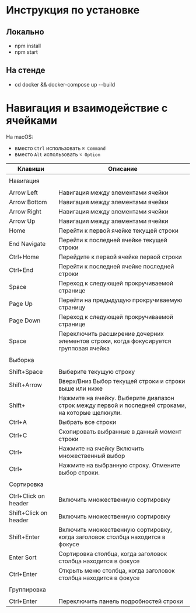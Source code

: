 # Инструкция по установке

## Локально

- npm install
- npm start

## На стенде

- cd docker && docker-compose up --build

# Навигация и взаимодействие с ячейками

На macOS:

- вместо `Ctrl` использовать `⌘ Command`
- вместо `Alt` использовать `⌥ Option`

| Клавиши               | Описание                                                                                           |
| --------------------- | -------------------------------------------------------------------------------------------------- |
|                       |                                                                                                    |
| Навигация             |                                                                                                    |
|                       |                                                                                                    |
| Arrow Left            | Навигация между элементами ячейки                                                                  |
| Arrow Bottom          | Навигация между элементами ячейки                                                                  |
| Arrow Right           | Навигация между элементами ячейки                                                                  |
| Arrow Up              | Навигация между элементами ячейки                                                                  |
| Home                  | Перейти к первой ячейке текущей строки                                                             |
| End Navigate          | Перейти к последней ячейке текущей строки                                                          |
| Ctrl+Home             | Перейдите к первой ячейке первой строки                                                            |
| Ctrl+End              | Перейти к последней ячейке последней строки                                                        |
| Space                 | Переход к следующей прокручиваемой странице                                                        |
| Page Up               | Перейти на предыдущую прокручиваемую страницу                                                      |
| Page Down             | Переход к следующей прокручиваемой странице                                                        |
| Space                 | Переключить расширение дочерних элементов строки, когда фокусируется групповая ячейка              |
|                       |                                                                                                    |
| Выборка               |                                                                                                    |
|                       |                                                                                                    |
| Shift+Space           | Выберите текущую строку                                                                            |
| Shift+Arrow           | Вверх/Вниз Выбор текущей строки и строки выше или ниже                                             |
| Shift+                | Нажмите на ячейку. Выберите диапазон строк между первой и последней строками, на которые щелкнули. |
| Ctrl+A                | Выбрать все строки                                                                                 |
| Ctrl+C                | Скопировать выбранные в данный момент строки                                                       |
| Ctrl+                 | Нажмите на ячейку Включить множественный выбор                                                     |
| Ctrl+                 | Нажмите на выбранную строку. Отмените выбор строки.                                                |
|                       |                                                                                                    |
| Сортировка            |                                                                                                    |
|                       |                                                                                                    |
| Ctrl+Click on header  | Включить множественную сортировку                                                                  |
| Shift+Click on header | Включить множественную сортировку                                                                  |
| Shift+Enter           | Включить множественную сортировку, когда заголовок столбца находится в фокусе                      |
| Enter Sort            | Сортировка столбца, когда заголовок столбца находится в фокусе                                     |
| Ctrl+Enter            | Открыть меню столбца, когда заголовок столбца находится в фокусе                                   |
|                       |                                                                                                    |
| Группировка           |                                                                                                    |
|                       |                                                                                                    |
| Ctrl+Enter            | Переключить панель подробностей строки                                                             |

